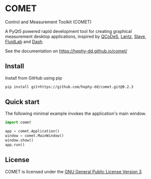 # COMET

Control and Measurement Toolkit (COMET)

A PyQt5 powered rapid development tool for creating graphical measurement desktop applications,
inspired by [QCoDeS](https://github.com/QCoDeS/Qcodes), [Lantz](https://github.com/LabPy/lantz),
[Slave](https://github.com/p3trus/slave), [FluidLab](https://github.com/fluiddyn/fluidlab) and
[Dash](https://github.com/plotly/dash).

See the documentation on https://hephy-dd.github.io/comet/

## Install

Install from GitHub using pip

```bash
pip install git+https://github.com/hephy-dd/comet.git@0.2.3
```

## Quick start

The following minimal example invokes the application's main window.

```python
import comet

app = comet.Application()
window = comet.MainWindow()
window.show()
app.run()
```

## License

COMET is licensed under the [GNU General Public License Version 3](https://github.com/hephy-dd/comet/tree/master/LICENSE).
